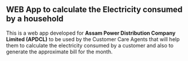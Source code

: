 ## WEB App to calculate the Electricity consumed by a household

This is a web app developed for **Assam Power Distribution Company Limited (APDCL)** to be used by the Customer Care Agents that will help them to calculate the electricity consumed by a customer and also to generate the approximate bill for the month.
